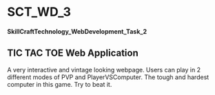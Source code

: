 # SCT_WD_3
<h4>SkillCraftTechnology_WebDevelopment_Task_2</h4>
<h2> TIC TAC TOE Web Application </h2>
<p> A very interactive and vintage looking webpage. Users can play in 2 different modes of PVP and PlayerVSComputer. The tough and hardest computer in this game. Try to beat it.</p>
